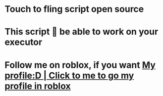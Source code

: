 # Touch to fling script open source
# This script 💯 be able to work on your executor
# Follow me on roblox, if you want [My profile:D | Click to me to go my profile in roblox](https://www.roblox.com/users/7568869544/profile)
